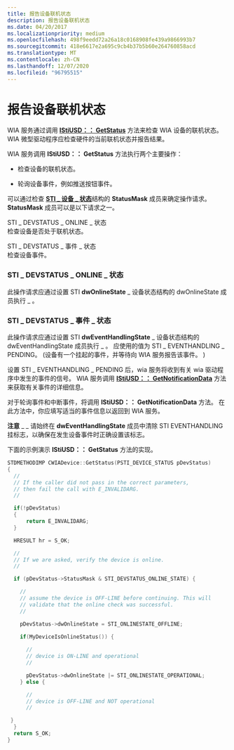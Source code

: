 ```yaml
---
title: 报告设备联机状态
description: 报告设备联机状态
ms.date: 04/20/2017
ms.localizationpriority: medium
ms.openlocfilehash: 498f9eedd72a26a18c0168908fe439a9866993b7
ms.sourcegitcommit: 418e6617e2a695c9cb4b37b5b60e264760858acd
ms.translationtype: MT
ms.contentlocale: zh-CN
ms.lasthandoff: 12/07/2020
ms.locfileid: "96795515"
---
```

# <a name="reporting-device-online-status"></a>报告设备联机状态





WIA 服务通过调用 [**IStiUSD：： GetStatus**](/windows-hardware/drivers/ddi/stiusd/nf-stiusd-istiusd-getstatus) 方法来检查 WIA 设备的联机状态。 WIA 微型驱动程序应检查硬件的当前联机状态并报告结果。

WIA 服务调用 **IStiUSD：： GetStatus** 方法执行两个主要操作：

-   检查设备的联机状态。

-   轮询设备事件，例如推送按钮事件。

可以通过检查 [**STI \_ 设备 \_ 状态**](/windows-hardware/drivers/ddi/sti/ns-sti-_sti_device_status)结构的 **StatusMask** 成员来确定操作请求。 **StatusMask** 成员可以是以下请求之一。

<a href="" id="sti-devstatus-online-state"></a>STI \_ DEVSTATUS \_ ONLINE \_ 状态  
检查设备是否处于联机状态。

<a href="" id="sti-devstatus-events-state"></a>STI \_ DEVSTATUS \_ 事件 \_ 状态  
检查设备事件。

### <a name="sti_devstatus_online_state"></a><a href="" id="sti-devstatus-online-state"></a>STI \_ DEVSTATUS \_ ONLINE \_ 状态

此操作请求应通过设置 STI **dwOnlineState** \_ 设备状态结构的 dwOnlineState 成员执行 \_ 。

### <a name="sti_devstatus_events_state"></a><a href="" id="sti-devstatus-events-state"></a>STI \_ DEVSTATUS \_ 事件 \_ 状态

此操作请求应通过设置 STI **dwEventHandlingState** \_ 设备状态结构的 dwEventHandlingState 成员执行 \_ 。 应使用的值为 STI \_ EVENTHANDLING \_ PENDING。  (设备有一个挂起的事件，并等待向 WIA 服务报告该事件。 ) 

设置 STI \_ EVENTHANDLING \_ PENDING 后，wia 服务将收到有关 wia 驱动程序中发生的事件的信号。 WIA 服务调用 [**IStiUSD：： GetNotificationData**](/windows-hardware/drivers/ddi/stiusd/nf-stiusd-istiusd-getnotificationdata) 方法来获取有关事件的详细信息。

对于轮询事件和中断事件，将调用 **IStiUSD：： GetNotificationData** 方法。 在此方法中，你应填写适当的事件信息以返回到 WIA 服务。

**注意**  \_ \_ 请始终在 **dwEventHandlingState** 成员中清除 STI EVENTHANDLING 挂标志，以确保在发生设备事件时正确设置该标志。

 

下面的示例演示 **IStiUSD：： GetStatus** 方法的实现。

```cpp
STDMETHODIMP CWIADevice::GetStatus(PSTI_DEVICE_STATUS pDevStatus)
{
  //
  // If the caller did not pass in the correct parameters,
  // then fail the call with E_INVALIDARG.
  //

  if(!pDevStatus)
  {
      return E_INVALIDARG;
  }

  HRESULT hr = S_OK;

  //
  // If we are asked, verify the device is online.
  //

  if (pDevStatus->StatusMask & STI_DEVSTATUS_ONLINE_STATE) {

    //
    // assume the device is OFF-LINE before continuing. This will
    // validate that the online check was successful.
    //

    pDevStatus->dwOnlineState = STI_ONLINESTATE_OFFLINE;

    if(MyDeviceIsOnlineStatus()) {
 
      //
      // device is ON-LINE and operational
      //

      pDevStatus->dwOnlineState |= STI_ONLINESTATE_OPERATIONAL;
    } else {

      //
      // device is OFF-LINE and NOT operational
      //

 }
  }
  return S_OK;
}
```

 

